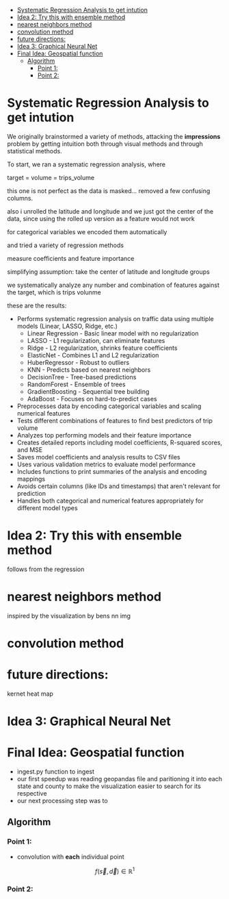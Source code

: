 - [Systematic Regression Analysis to get intution](#systematic-regression-analysis-to-get-intution)
- [Idea 2: Try this with ensemble method](#idea-2-try-this-with-ensemble-method)
- [nearest neighbors method](#nearest-neighbors-method)
- [convolution method](#convolution-method)
- [future directions:](#future-directions)
- [Idea 3: Graphical Neural Net](#idea-3-graphical-neural-net)
- [Final Idea: Geospatial function](#final-idea-geospatial-function)
  - [Algorithm](#algorithm)
    - [Point 1:](#point-1)
    - [Point 2:](#point-2)


# Systematic Regression Analysis to get intution

We originally brainstormed a variety of methods, attacking the **impressions** problem by getting intuition both through visual methods and through statistical methods. 

To start, we ran a systematic regression analysis, where 

target = volume = trips_volume

this one is not perfect as the data is masked... 
removed a few confusing columns. 

also i unrolled the latitude and longitude and we just got the center of the data, since using the rolled up version as a feature would not work

for categorical variables we encoded them automatically 

and tried a variety of regression methods 

measure coefficients and feature importance 

simplifying assumption: take the center of latitude and longitude groups 

we systematically analyze any number and combination of features against the target, which is trips volunme 


these are the results:

* Performs systematic regression analysis on traffic data using multiple models (Linear, LASSO, Ridge, etc.)
  * Linear Regression - Basic linear model with no regularization
  * LASSO - L1 regularization, can eliminate features
  * Ridge - L2 regularization, shrinks feature coefficients
  * ElasticNet - Combines L1 and L2 regularization
  * HuberRegressor - Robust to outliers
  * KNN - Predicts based on nearest neighbors
  * DecisionTree - Tree-based predictions
  * RandomForest - Ensemble of trees
  * GradientBoosting - Sequential tree building
  * AdaBoost - Focuses on hard-to-predict cases
* Preprocesses data by encoding categorical variables and scaling numerical features
* Tests different combinations of features to find best predictors of trip volume
* Analyzes top performing models and their feature importance
* Creates detailed reports including model coefficients, R-squared scores, and MSE
* Saves model coefficients and analysis results to CSV files
* Uses various validation metrics to evaluate model performance
* Includes functions to print summaries of the analysis and encoding mappings
* Avoids certain columns (like IDs and timestamps) that aren't relevant for prediction
* Handles both categorical and numerical features appropriately for different model types


# Idea 2: Try this with ensemble method

follows from the regression 

# nearest neighbors method 

inspired by the visualization by bens 
nn img 

# convolution method

# future directions:

kernet heat map 

# Idea 3: Graphical Neural Net


# Final Idea: Geospatial function

- ingest.py function to ingest 
- our first speedup was reading geopandas file and paritioning it into each state and county to make the visualization easier to search for its respective 
- our next processing step was to 

## Algorithm 

### Point 1: 

- convolution with **each** individual point

$$f(\vec{s}, \vec{d}) \in \mathbb{R}^1$$ 

### Point 2: 
